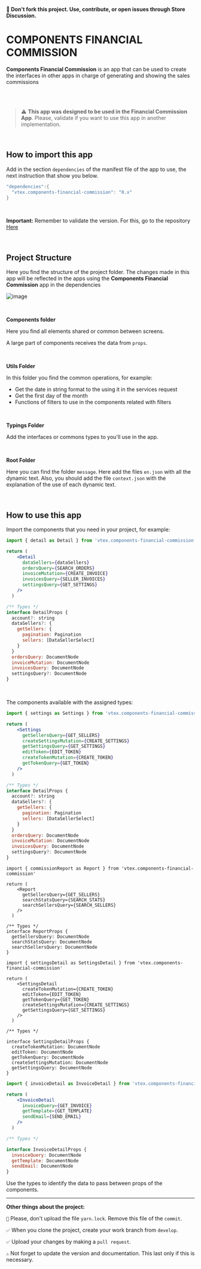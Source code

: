 **📢 Don't fork this project. Use, contribute, or open issues through Store Discussion.**



# COMPONENTS FINANCIAL COMMISSION 

**Components Financial Commission**  is an app that can be used to create the interfaces in other apps in charge of generating and showing the sales commissions 

</br>
 </br>

 > :warning:
 > **This app was designed to be used in the Financial Commission App**. Please, validate if you want to use this app in another implementation.
 
 </br>

## How to import this app

Add in the section `dependencies` of the manifest file of the app to use, the next instruction that show you below.

```powershell
"dependencies":{
  "vtex.components-financial-commission": "0.x"
}
```
</br>

**Important:** Remember to validate the version. For this, go to the repository [Here](https://github.com/vtex-apps/components-financial-commission)

</br>

## Project Structure

Here you find the structure of the project folder. The changes made in this app will be reflected in the apps using the **Components Financial Commission** app in the dependencies

![image](https://user-images.githubusercontent.com/8409481/186645144-3aeb1c81-245b-4948-b80c-8bf653499b3f.png)

</br>


**Components folder**

Here you find all elements shared or common between screens. 

A large part of components receives the data from `props`.

</br>

**Utils Folder**

In this folder you find the common operations, for example: 

- Get the date in string format to the using it in the services request
- Get the first day of the month
- Functions of filters to use in the components related with filters
</br>


**Typings Folder**

Add the interfaces or commons types to you'll use in the app.

</br>

**Root Folder**

Here you can find the folder `message`. Here add the files `en.json` with all the dynamic text. Also, you should add the file `context.json` with the explanation of the use of each dynamic text.

</br>

## How to use this app

Import the components that you need in your project, for example:

```jsx
import { detail as Detail } from 'vtex.components-financial-commission'

return (
    <Detail
      dataSellers={dataSellers}
      ordersQuery={SEARCH_ORDERS}
      invoiceMutation={CREATE_INVOICE}
      invoicesQuery={SELLER_INVOICES}
      settingsQuery={GET_SETTINGS}
    />
  )

/** Types */
interface DetailProps {
  account?: string
  dataSellers?: {
    getSellers: {
      pagination: Pagination
      sellers: [DataSellerSelect]
    }
  }
  ordersQuery: DocumentNode
  invoiceMutation: DocumentNode
  invoicesQuery: DocumentNode
  settingsQuery?: DocumentNode
}
```
</br>

The components available with the assigned types:

```jsx
import { settings as Settings } from 'vtex.components-financial-commission'

return (
    <Settings
      getSellersQuery={GET_SELLERS}
      createSettingsMutation={CREATE_SETTINGS}
      getSettingsQuery={GET_SETTINGS}
      editToken={EDIT_TOKEN}
      createTokenMutation={CREATE_TOKEN}
      getTokenQuery={GET_TOKEN}
    />
  )

/** Types */
interface DetailProps {
  account?: string
  dataSellers?: {
    getSellers: {
      pagination: Pagination
      sellers: [DataSellerSelect]
    }
  }
  ordersQuery: DocumentNode
  invoiceMutation: DocumentNode
  invoicesQuery: DocumentNode
  settingsQuery?: DocumentNode
}
```

```tsx
import { commissionReport as Report } from 'vtex.components-financial-commission'

return (
    <Report
      getSellersQuery={GET_SELLERS}
      searchStatsQuery={SEARCH_STATS}
      searchSellersQuery={SEARCH_SELLERS}
    />
  )

/** Types */
interface ReportProps {
  getSellersQuery: DocumentNode
  searchStatsQuery: DocumentNode
  searchSellersQuery: DocumentNode
}
```

```tsx
import { settingsDetail as SettingsDetail } from 'vtex.components-financial-commission'

return (
    <SettingsDetail
      createTokenMutation={CREATE_TOKEN}
      editToken={EDIT_TOKEN}
      getTokenQuery={GET_TOKEN}
      createSettingsMutation={CREATE_SETTINGS}
      getSettingsQuery={GET_SETTINGS}
    />
  )

/** Types */

interface SettingsDetailProps {
  createTokenMutation: DocumentNode
  editToken: DocumentNode
  getTokenQuery: DocumentNode
  createSettingsMutation: DocumentNode
  getSettingsQuery: DocumentNode
}
```

```jsx
import { invoiceDetail as InvoiceDetail } from 'vtex.components-financial-commission'

return (
    <InvoiceDetail
      invoiceQuery={GET_INVOICE}
      getTemplate={GET_TEMPLATE}
      sendEmail={SEND_EMAIL}
    />
  )

/** Types */

interface InvoiceDetailProps {
  invoiceQuery: DocumentNode
  getTemplate: DocumentNode
  sendEmail: DocumentNode
}
```

Use the types to identify the data to pass between props of the components.


---

**Other things about the project:**

`🚫` Please, don't upload the file `yarn.lock`. Remove this file of the `commit`.

`✅` When you clone the project, create your work branch from `develop`.

`✅` Upload your changes by making a `pull request`.

`⚠️` Not forget to update the version and documentation. This last only if this is necessary.
